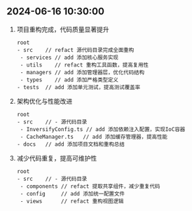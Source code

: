 ## 2024-06-16 10:30:00

1. 项目重构完成，代码质量显著提升
   ```
   root
   - src    // refact 源代码目录完成全面重构
    - services // add 添加核心服务实现
    - utils    // refact 重构工具函数，提高复用性
    - managers // add 添加管理器层，优化代码结构
    - types    // add 添加严格类型定义
   - tests  // add 添加单元测试，提高测试覆盖率
   ```

2. 架构优化与性能改进
   ```
   root
   - src    // - 源代码目录  
    - InversifyConfig.ts // add 添加依赖注入配置，实现IoC容器
    - CacheManager.ts   // add 添加缓存管理器，提高性能
   - docs   // add 添加项目文档和重构总结
   ```

3. 减少代码重复，提高可维护性
   ```
   root
   - src    // - 源代码目录
    - components // refact 提取共享组件，减少重复代码
    - config     // add 添加统一配置文件
    - views      // refact 重构视图逻辑
   ```